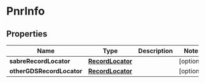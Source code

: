 

# PnrInfo


## Properties

| Name | Type | Description | Notes |
|------------ | ------------- | ------------- | -------------|
|**sabreRecordLocator** | [**RecordLocator**](RecordLocator.md) |  |  [optional] |
|**otherGDSRecordLocator** | [**RecordLocator**](RecordLocator.md) |  |  [optional] |



